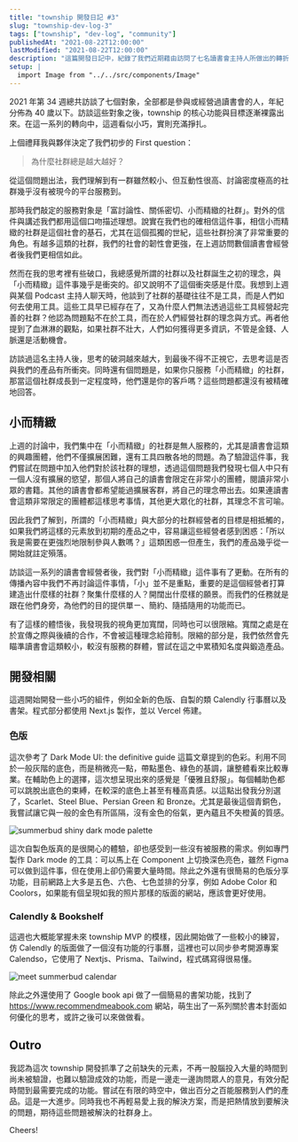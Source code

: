 ```yaml
---
title: "township 開發日記 #3"
slug: "township-dev-log-3"
tags: ["township", "dev-log", "community"]
publishedAt: "2021-08-22T12:00:00"
lastModified: "2021-08-22T12:00:00"
description: "這篇開發日記中，紀錄了我們近期藉由訪問了七名讀書會主持人所做出的轉折，以及關於自製色版、township 前期開發等大小事"
setup: |
  import Image from "../../src/components/Image"
---
```


2021 年第 34 週總共訪談了七個對象，全部都是參與或經營過讀書會的人，年紀分佈為 40 歲以下。訪談這些對象之後，township 的核心功能與目標逐漸裸露出來。在這一系列的轉向中，這週看似小巧，實則充滿掙扎。

上個禮拜我與夥伴決定了我們初步的 First question：

> 為什麼社群總是越大越好？

從這個問題出法，我們理解到有一群雖然較小、但互動性很高、討論密度極高的社群幾乎沒有被現今的平台服務到。

那時我們敲定的服務對象是「富討論性、關係密切、小而精緻的社群」。對外的信件與講述我們都用這個口吻描述理想。說實在我們也的確相信這件事，相信小而精緻的社群是這個社會的基石，尤其在這個孤獨的世紀，這些社群扮演了非常重要的角色。有越多這類的社群，我們的社會的韌性會更強，在上週訪問數個讀書會經營者後我們更相信如此。

然而在我的思考裡有些破口，我總感覺所謂的社群以及社群誕生之初的理念，與「小而精緻」這件事幾乎是衝突的。卻又說明不了這個衝突感是什麼。我想到上週與某個 Podcast 主持人聊天時，他談到了社群的基礎往往不是工具，而是人們如何去使用工具。這些工具早已經存在了，又為什麼人們無法透過這些工具經營起完善的社群？他認為問題點不在於工具，而在於人們經營社群的理念與方式。再者他提到了血淋淋的觀點，如果社群不壯大，人們如何獲得更多資訊，不管是金錢、人脈還是活動機會。

訪談過這名主持人後，思考的破洞越來越大，到最後不得不正視它，去思考這是否與我們的產品有所衝突。同時還有個問題是，如果你只服務「小而精緻」的社群，那當這個社群成長到一定程度時，他們還是你的客戶嗎？這些問題都還沒有被精確地回答。

## 小而精緻

上週的討論中，我們集中在「小而精緻」的社群是無人服務的，尤其是讀書會這類的興趣團體，他們不僅擴展困難，還有工具四散各地的問題。為了驗證這件事，我們嘗試在問題中加入他們對於該社群的理想，透過這個問題我們發現七個人中只有一個人沒有擴展的慾望，那個人將自己的讀書會限定在非常小的團體，閱讀非常小眾的書籍。其他的讀書會都希望能過擴展客群，將自己的理念帶出去。如果連讀書會這類非常限定的團體都這樣思考事情，其他更大眾化的社群，其理念不言可喻。

因此我們了解到，所謂的「小而精緻」與大部分的社群經營者的目標是相抵觸的，如果我們將這樣的元素放到初期的產品之中，容易讓這些經營者感到困惑：「所以我是需要在更強烈地限制參與人數嗎？」這類困惑一但產生，我們的產品幾乎從一開始就註定殞落。

訪談這一系列的讀書會經營者後，我們對「小而精緻」這件事有了更動。在所有的傳播內容中我們不再討論這件事情，「小」並不是重點，重要的是這個經營者打算建造出什麼樣的社群？聚集什麼樣的人？開闊出什麼樣的願景。而我們的任務就是跟在他們身旁，為他們的目的提供單ㄧ、簡約、隨插隨用的功能而已。

有了這樣的體悟後，我發現我的視角更加寬闊，同時也可以很限縮。寬闊之處是在於宣傳之際與後續的合作，不會被這種理念給箝制。限縮的部分是，我們依然會先瞄準讀書會這類較小，較沒有服務的群體，嘗試在這之中累積知名度與鍛造產品。

## 開發相關

這週開始開發一些小巧的組件，例如全新的色版、自製的類 Calendly 行事曆以及書架。程式部分都使用 Next.js 製作，並以 Vercel 佈建。

### 色版

這次參考了 Dark Mode UI: the definitive guide 這篇文章提到的色彩。利用不同於一般灰階的底色，而是稍微亮一點，帶點墨色、綠色的基調，讓整體看來比較專業。在輔助色上的選擇，這次想呈現出來的感覺是「優雅且舒服」。每個輔助色都可以跳脫出底色的束縛，在較深的底色上甚至有種高貴感。以這點出發我分別選了，Scarlet、Steel Blue、Persian Green 和 Bronze。尤其是最後這個青銅色，我嘗試讓它與一般的金色有所區隔，沒有金色的俗氣，更內蘊且不失橙黃的質感。

<Image 
  width="w-full"
  src="/summerbud-shiny-dark-mode-palette.png"
  alt="summerbud shiny dark mode palette"
/>

這次自製色版真的是很開心的體驗，卻也感受到一些沒有被服務的需求。例如專門製作 Dark mode 的工具：可以馬上在 Component 上切換深色亮色，雖然 Figma 可以做到這件事，但在使用上卻仍需要大量時間。除此之外還有很簡易的色版分享功能，目前網路上大多是五色、六色、七色並排的分享，例如 Adobe Color 和 Coolors，如果能有個呈現如我的照片那樣的版面的網站，應該會更好使用。

### Calendly & Bookshelf

這週也大概能掌握未來 township MVP 的模樣，因此開始做了一些較小的練習，仿 Calendly 的版面做了一個沒有功能的行事曆，這裡也可以同步參考開源專案 Calendso，它使用了 Nextjs、Prisma、Tailwind，程式碼寫得很易懂。

<Image 
  width="w-full"
  src="/meet-summerbud-calendar.png"
  alt="meet summerbud calendar"
/>

除此之外還使用了 Google book api 做了一個簡易的書架功能，找到了 https://www.recommendmeabook.com 網站，萌生出了一系列關於書本封面如何優化的思考，或許之後可以來做做看。

## Outro

我認為這次 township 開發抓準了之前缺失的元素，不再一股腦投入大量的時間到尚未被驗證，也難以驗證成效的功能，而是一邊走一邊詢問眾人的意見，有效分配時間到最需要完成的功能。嘗試在有限的時空中，做出百分之百能服務到人們的產品。這是一大進步。同時我也不再輕易愛上我的解決方案，而是把熱情放到要解決的問題，期待這些問題被解決的社群身上。

Cheers!
